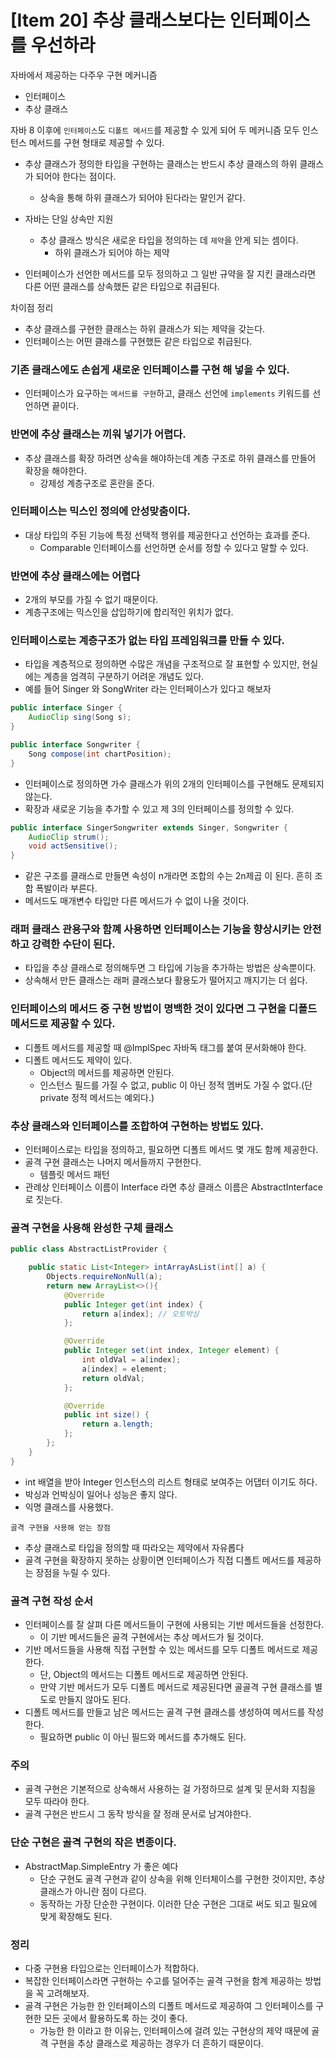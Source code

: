 # [Item 20] 추상 클래스보다는 인터페이스를 우선하라

자바에서 제공하는 다주우 구현 메커니즘

- 인터페이스
- 추상 클래스

자바 8 이후에 `인터페이스`도 `디폴트 메서드`를 제공할 수 있게 되어 두 메커니즘 모두 인스턴스 메서드를 구현 형태로 제공할 수 있다.

- 추상 클래스가 정의한 타입을 구현하는 클래스는 반드시 추상 클래스의 하위 클래스가 되어야 한다는 점이다.
    - 상속을 통해 하위 클래스가 되어야 된다라는 말인거 같다.

- 자바는 단일 상속만 지원
    - 추상 클래스 방식은 새로운 타입을 정의하는 데 `제약`을 안게 되는 셈이다.
        - 하위 클래스가 되어야 하는 제약

- 인터페이스가 선언한 메서드를 모두 정의하고 그 일반 규약을 잘 지킨 클래스라면 다른 어떤 클래스를 상속했든 같은 타입으로 취급된다.

차이점 정리

- 추상 클래스를 구현한 클래스는 하위 클래스가 되는 제약을 갖는다.
- 인터페이스는 어떤 클래스를 구현했든 같은 타입으로 취급된다.

### 기존 클래스에도 손쉽게 새로운 인터페이스를 구현 해 넣을 수 있다.

- 인터페이스가 요구하는 `메서드를 구현`하고, 클래스 선언에 `implements` 키워드를 선언하면 끝이다.

### 반면에 추상 클래스는 끼워 넣기가 어렵다.

- 추상 클래스를 확장 하려면 상속을 해야하는데 계층 구조로 하위 클래스를 만들어 확장을 해야한다.
    - 강제성 계층구조로 혼란을 준다.
    

### 인터페이스는 믹스인 정의에 안성맞춤이다.

- 대상 타입의 주된 기능에 특정 선택적 행위를 제공한다고 선언하는 효과를 준다.
    - Comparable 인터페이스를 선언하면 순서를 정할 수 있다고 말할 수 있다.

### 반면에 추상 클래스에는 어렵다

- 2개의 부모를 가질 수 없기 때문이다.
- 계층구조에는 믹스인을 삽입하기에 합리적인 위치가 없다.

### 인터페이스로는 계층구조가 없는 타입 프레임워크를 만들 수 있다.

- 타입을 계층적으로 정의하면 수많은 개념을 구조적으로 잘 표현할 수 있지만, 현실에는 계층을 엄격히 구분하기 어려운 개념도 있다.
- 예를 들어 Singer 와 SongWriter 라는 인터페이스가 있다고 해보자

```java
public interface Singer {
    AudioClip sing(Song s);
}
```

```java
public interface Songwriter {
    Song compose(int chartPosition);
}
```

- 인터페이스로 정의하면 가수 클래스가 위의 2개의 인터페이스를 구현해도 문제되지 않는다.
- 확장과 새로운 기능을 추가할 수 있고 제 3의 인터페이스를 정의할 수 있다.

```java
public interface SingerSongwriter extends Singer, Songwriter {
    AudioClip strum();
    void actSensitive();
}
```

- 같은 구조를 클래스로 만들면 속성이 n개라면 조합의 수는 2n제곱 이 된다. 흔히 조합 폭발이라 부른다.
- 메서드도 매개변수 타입만 다른 메서드가 수 없이 나올 것이다.

### 래퍼 클래스 관용구와 함꼐 사용하면 인터페이스는 기능을 향상시키는 안전하고 강력한 수단이 된다.

- 타입을 추상 클래스로 정의해두면 그 타입에 기능을 추가하는 방법은 상속뿐이다.
- 상속해서 만든 클래스는 래퍼 클래스보다 활용도가 떨어지고 깨지기는 더 쉽다.

### 인터페이스의 메서드 중 구현 방법이 명백한 것이 있다면 그 구현을 디폴드 메서드로 제공할 수 있다.

- 디폴트 메서드를 제공할 때 @ImplSpec 자바독 태그를 붙여 문서화해야 한다.
- 디폴트 메서드도 제약이 있다.
    - Object의 메서드를 제공하면 안된다.
    - 인스턴스 필드를 가질 수  없고, public 이 아닌 정적 멤버도 가질 수 없다.(단 private 정적 메서드는 예외다.)

### 추상 클래스와 인터페이스를 조합하여 구현하는 방법도 있다.

- 인터페이스로는 타입을 정의하고, 필요하면 디폴트 메서드 몇 개도 함께 제공한다.
- 골격 구현 클래스는 나머지 메서들까지 구현한다.
    - 템플릿 메서드 패턴
- 관례상 인터페이스 이름이 Interface 라면 추상 클래스 이름은 AbstractInterface로 짓는다.

### 골격 구현을 사용해 완성한 구체 클래스

```java
public class AbstractListProvider {

    public static List<Integer> intArrayAsList(int[] a) {
        Objects.requireNonNull(a);
        return new ArrayList<>(){
            @Override
            public Integer get(int index) {
                return a[index]; // 오토박싱
            };

            @Override
            public Integer set(int index, Integer element) {
                int oldVal = a[index];
                a[index] = element;
                return oldVal;
            };

            @Override
            public int size() {
                return a.length;
            };
        };
    }
}
```

- int 배열을 받아 Integer 인스턴스의 리스트 형태로 보여주는 어댑터 이기도 하다.
- 박싱과 언박싱이 일어나 성능은 좋지 않다.
- 익명 클래스를 사용했다.

`골격 구현을 사용해 얻는 장점`

- 추상 클래스로 타입을 정의할 때 따라오는 제약에서 자유롭다
- 골격 구현을 확장하지 못하는 상황이면 인터페이스가 직접 디폴트 메서드를 제공하는 장점을 누릴 수 있다.

### 골격 구현 작성 순서

- 인터페이스를 잘 살펴 다른 메서드들이 구현에 사용되는 기반 메서드들을 선정한다.
    - 이 기반 메서드들은 골격 구현에서는 추상 메서드가 될 것이다.
- 기반 메서드들을 사용해 직접 구현할 수 있는 메서드를 모두 디폴트 메서드로 제공한다.
    - 단, Object의 메서드는 디폴트 메서드로 제공하면 안된다.
    - 만약 기반 메서드가 모두 디폴트 메서드로 제공된다면 골골격 구현 클래스를 별도로 만들지 않아도 된다.
- 디폴트 메서드를 만들고 남은 메서드는 골격 구현 클래스를 생성하여 메서드를 작성한다.
    - 필요하면 public 이 아닌 필드와 메서드를 추가해도 된다.

### 주의

- 골격 구현은 기본적으로 상속해서 사용하는 걸 가정하므로 설계 및 문서화 지침을 모두 따라야 한다.
- 골격 구현은 반드시 그 동작 방식을 잘 정래 문서로 남겨야한다.

### 단순 구현은 골격 구현의 작은 변종이다.

- AbstractMap.SimpleEntry 가 좋은 예다
    - 단순 구현도 골격 구현과 같이 상속을 위해 인터체이스를 구현한 것이지만, 추상 클래스가 아니란 점이 다르다.
    - 동작하는 가장 단순한 구현이다. 이러한 단순 구현은 그대로 써도 되고 필요에 맞게 확장해도 된다.
    

### 정리

- 다중 구현용 타입으로는 인터페이스가 적합하다.
- 복잡한 인터페이스라면 구현하는 수고를 덜어주는 골격 구현을 함계 제공하는 방법을 꼭 고려해보자.
- 골격 구현은 가능한 한 인터페이스의 디폴트 메서드로 제공하여 그 인터페이스를 구현한 모든 곳에서 활용하도록 하는 것이 좋다.
    - 가능한 한 이라고 한 이유는, 인터페이스에 걸려 있는 구현상의 제약 때문에 골격 구현을 추상 클래스로 제공하는 경우가 더 흔하기 때문이다.